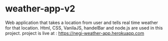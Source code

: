 # weather-app-v2
Web application that takes a location from user and tells real time weather for that location.
Html, CSS, VanilaJS, handelBar and node.js are used in this project.
project is live at : https://negi-weather-app.herokuapp.com
